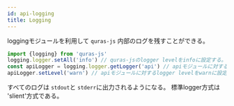 ```yaml
---
id: api-logging
title: Logging
---
```


loggingモジュールを利用して `quras-js` 内部のログを残すことができる。

```js
import {logging} from 'quras-js'
logging.logger.setAll('info') // quras-jsのlogger levelをinfoに設定する。
const apiLogger = logging.logger.getLogger('api') // apiモジュールに対するloggerを得る。
apiLogger.setLevel('warn') // apiモジュールに対するlogger levelをwarnに設定する。
```

すべてのログは `stdout`と `stderr`に出力されるようになる。
標準logger方式は 'slient'方式である。